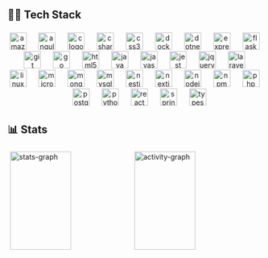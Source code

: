## 🧑‍💻 Tech Stack

###

<div align="center">
  <img src="https://cdn.jsdelivr.net/gh/devicons/devicon/icons/amazonwebservices/amazonwebservices-line-wordmark.svg" height="34" alt="amazonwebservices logo" />
  <img width="16" />
  <img src="https://cdn.jsdelivr.net/gh/devicons/devicon/icons/angularjs/angularjs-original.svg" height="34" alt="angularjs logo" />
  <img width="16" />
  <img src="https://cdn.jsdelivr.net/gh/devicons/devicon/icons/c/c-original.svg" height="34" alt="c logo" />
  <img width="16" />
  <img src="https://cdn.jsdelivr.net/gh/devicons/devicon/icons/csharp/csharp-original.svg" height="34" alt="csharp logo" />
  <img width="16" />
  <img src="https://cdn.jsdelivr.net/gh/devicons/devicon/icons/css3/css3-original.svg" height="34" alt="css3 logo" />
  <img width="16" />
  <img src="https://cdn.jsdelivr.net/gh/devicons/devicon/icons/docker/docker-original.svg" height="34" alt="docker logo" />
  <img width="16" />
  <img src="https://cdn.jsdelivr.net/gh/devicons/devicon/icons/dotnetcore/dotnetcore-original.svg" height="34" alt="dotnetcore logo" />
  <img width="16" />
  <img src="https://cdn.jsdelivr.net/gh/devicons/devicon/icons/express/express-original.svg" height="34" alt="express logo" />
  <img width="16" />
  <img src="https://cdn.jsdelivr.net/gh/devicons/devicon/icons/flask/flask-original.svg" height="34" alt="flask logo" />
  <img width="16" />
  <img src="https://cdn.jsdelivr.net/gh/devicons/devicon/icons/git/git-original.svg" height="34" alt="git logo" />
  <img width="16" />
  <img src="https://cdn.jsdelivr.net/gh/devicons/devicon/icons/go/go-original.svg" height="34" alt="go logo" />
  <img width="16" />
  <img src="https://cdn.jsdelivr.net/gh/devicons/devicon/icons/html5/html5-original.svg" height="34" alt="html5 logo" />
  <img width="16" />
  <img src="https://cdn.jsdelivr.net/gh/devicons/devicon/icons/java/java-original.svg" height="34" alt="java logo" />
  <img width="16" />
  <img src="https://cdn.jsdelivr.net/gh/devicons/devicon/icons/javascript/javascript-original.svg" height="34" alt="javascript logo" />
  <img width="16" />
  <img src="https://cdn.jsdelivr.net/gh/devicons/devicon/icons/jest/jest-plain.svg" height="34" alt="jest logo" />
  <img width="16" />
  <img src="https://cdn.jsdelivr.net/gh/devicons/devicon/icons/jquery/jquery-original.svg" height="34" alt="jquery logo" />
  <img width="16" />
  <img src="https://cdn.jsdelivr.net/gh/devicons/devicon/icons/laravel/laravel-original.svg" height="34" alt="laravel logo" />
  <img width="16" />
  <img src="https://cdn.jsdelivr.net/gh/devicons/devicon/icons/linux/linux-original.svg" height="34" alt="linux logo" />
  <img width="16" />
  <img src="https://cdn.jsdelivr.net/gh/devicons/devicon/icons/microsoftsqlserver/microsoftsqlserver-plain.svg" height="34" alt="microsoftsqlserver logo" />
  <img width="16" />
  <img src="https://cdn.jsdelivr.net/gh/devicons/devicon/icons/mongodb/mongodb-original.svg" height="34" alt="mongodb logo" />
  <img width="16" />
  <img src="https://cdn.jsdelivr.net/gh/devicons/devicon/icons/mysql/mysql-original.svg" height="34" alt="mysql logo" />
  <img width="16" />
  <img src="https://cdn.jsdelivr.net/gh/devicons/devicon/icons/nestjs/nestjs-original.svg" height="34" alt="nestjs logo" />
  <img width="16" />
  <img src="https://cdn.jsdelivr.net/gh/devicons/devicon/icons/nextjs/nextjs-original.svg" height="34" alt="nextjs logo" />
  <img width="16" />
  <img src="https://cdn.jsdelivr.net/gh/devicons/devicon/icons/nodejs/nodejs-original.svg" height="34" alt="nodejs logo" />
  <img width="16" />
  <img src="https://cdn.jsdelivr.net/gh/devicons/devicon/icons/npm/npm-original-wordmark.svg" height="34" alt="npm logo" />
  <img width="16" />
  <img src="https://cdn.jsdelivr.net/gh/devicons/devicon/icons/php/php-original.svg" height="34" alt="php logo" />
  <img width="16" />
  <img src="https://cdn.jsdelivr.net/gh/devicons/devicon/icons/postgresql/postgresql-original.svg" height="34" alt="postgresql logo" />
  <img width="16" />
  <img src="https://cdn.jsdelivr.net/gh/devicons/devicon/icons/python/python-original.svg" height="34" alt="python logo" />
  <img width="16" />
  <img src="https://cdn.jsdelivr.net/gh/devicons/devicon/icons/react/react-original.svg" height="34" alt="react logo" />
  <img width="16" />
  <img src="https://cdn.jsdelivr.net/gh/devicons/devicon/icons/spring/spring-original.svg" height="34" alt="spring logo" />
  <img width="16" />
  <img src="https://cdn.jsdelivr.net/gh/devicons/devicon/icons/typescript/typescript-original.svg" height="34" alt="typescript logo" />
</div>

###

## 📊 Stats

###

<div style="display: flex; align-items: center; justify-content: center;">
  <img
    src="https://github-readme-stats.vercel.app/api?username=TomasAyerbe&hide_title=false&hide_rank=false&show_icons=true&include_all_commits=true&count_private=true&disable_animations=false&theme=radical&locale=en&hide_border=false"
    style="width: 49%; height: 195px;"
    alt="stats-graph"
  />
  <img
    src="https://github-readme-activity-graph.vercel.app/graph?username=TomasAyerbe&theme=redical"
    style="width: 49%; height: 195px;"
    alt="activity-graph"
  />
</div>
